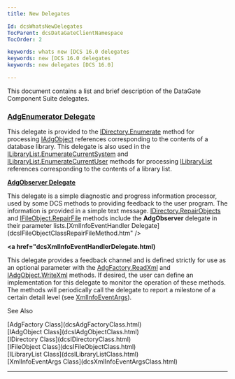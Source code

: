 ```yaml
---
title: New Delegates

Id: dcsWhatsNewDelegates
TocParent: dcsDataGateClientNamespace
TocOrder: 2

keywords: whats new [DCS 16.0 delegates
keywords: new [DCS 16.0 delegates
keywords: new delegates [DCS 16.0]

---
```


This document contains a list and brief description of the DataGate Component Suite delegates. 

###  **[AdgEnumerator Delegate](dcsAdgEnumeratorDelegate.html)** 
This delegate is provided to the [ IDirectory.Enumerate](dcsIDirectoryClassEnumerateMethod.html) method for processing [ IAdgObject](dcsIAdgObjectClass.html) references corresponding to the contents of a database library. This delegate is also used in the [ ILibraryList.EnumerateCurrentSystem](dcsILibraryListClassEnumerateCurrentSystemMethod.html) and [ILibraryList.EnumerateCurrentUser](dcsILibraryListClassEnumerateCurrentUserMethod.html) methods for processing [ILibraryList](dcsILibraryListClass.html) references corresponding to the contents of a library list.

**[AdgObserver Delegate](dcsAdgObserverDelegate.html)** 

This delegate is a simple diagnostic and progress information processor, used by some DCS methods to providing feedback to the user program. The information is provided in a simple text message. [ IDirectory.RepairObjects](dcsIDirectoryClassRepairObjectsMethod.html) and [ IFileObject.RepairFile](dcsIFileObjectClassRepairFileMethod.html) methods include the **AdgObserver** delegate in their parameter lists.[XmlInfoEventHandler Delegate](dcsIFileObjectClassRepairFileMethod.htm" />

**<a href="dcsXmlInfoEventHandlerDelegate.html)** 

This delegate provides a feedback channel and is defined strictly for use as an optional parameter with the [ AdgFactory.ReadXml](dcsAdgFactoryClassReadXmlMethod2.html) and [IAdgObject.WriteXml](dcsIAdgObjectClassWriteXmlMethod2.html) methods. If desired, the user can define an implementation for this delegate to monitor the operation of these methods. The methods will periodically call the delegate to report a milestone of a certain detail level (see [XmlInfoEventArgs](dcsXmlInfoEventArgsClass.html)).
<br />

See Also

<dl />
      [AdgFactory Class](dcsAdgFactoryClass.html)
      <br />
      [IAdgObject Class](dcsIAdgObjectClass.html) 
				<br />[IDirectory Class](dcsIDirectoryClass.html)
				<br />[IFileObject Class](dcsIFileObjectClass.html) 
				<br />[ILibraryList Class](dcsILibraryListClass.html)
				<br />[XmlInfoEventArgs Class](dcsXmlInfoEventArgsClass.html)

---

